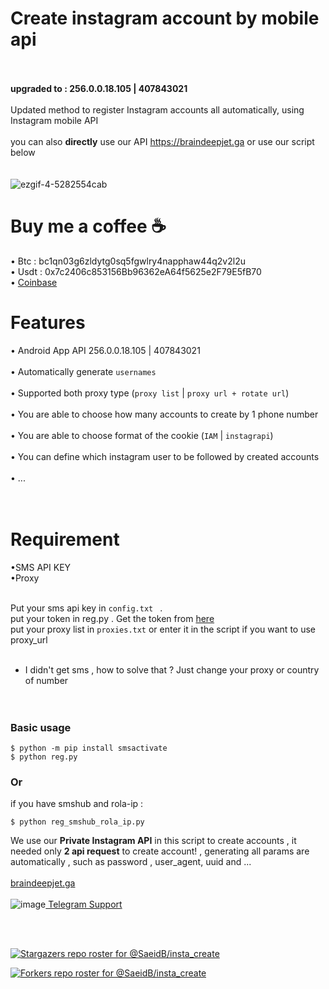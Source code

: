 # Create instagram account by mobile api
<br><br>**upgraded to :  256.0.0.18.105 | 407843021**<br><br>
Updated method to register Instagram accounts all automatically, using Instagram mobile API<br><br>
you can also **directly** use our API https://braindeepjet.ga or use our script below<br><br><br>
![ezgif-4-5282554cab](https://user-images.githubusercontent.com/41697758/222406000-affb0231-4ef8-4f04-abf3-1cf3cc403773.gif)


# Buy me a coffee :coffee:



&#x2022; Btc : bc1qn03g6zldytg0sq5fgwlry4napphaw44q2v2l2u<br>
&#x2022; Usdt : 0x7c2406c853156Bb96362eA64f5625e2F79E5fB70<br>
&#x2022; [Coinbase](https://commerce.coinbase.com/checkout/d07c978f-7981-4b14-ac83-00f069f71e3a)

# Features
&#x2022; Android App API 256.0.0.18.105 | 407843021 <br><br>
&#x2022; Automatically generate `usernames`<br><br>
&#x2022; Supported both proxy type (`proxy list` | `proxy url + rotate url`)<br><br>
&#x2022; You are able to choose how many accounts to create by 1 phone number<br><br>
&#x2022; You are able to choose format of the cookie (`IAM`  | `instagrapi`)<br><br>
&#x2022; You can define which instagram user to be followed by created accounts<br><br>
&#x2022; ...<br><br><br>


# Requirement<br>
&#x2022;SMS API KEY<br>
&#x2022;Proxy<br><br>

Put your sms api key in `config.txt ` .<br>
put your token in reg.py . Get the token from [here](https://imwhodifferent.t.me)<br>
put your proxy list in `proxies.txt` or enter it in the script if you want to use proxy_url<br><br>
- I didn't get sms , how to solve that ? Just change your proxy or country of number <br><br><br>


### Basic usage<br>
```
$ python -m pip install smsactivate
$ python reg.py
```
### Or<br>
if you have smshub and rola-ip : <br>
```
$ python reg_smshub_rola_ip.py
```

We use our **Private Instagram API** in this script to create accounts , it needed only **2 api request** to create account! , generating all params are automatically , such as password , user_agent, uuid and ...<br><br>
[braindeepjet.ga](https://braindeepjet.ga)<br><br>
![image](https://user-images.githubusercontent.com/41697758/207024631-6af6bdb1-b6bc-4597-9674-eb89a1f70e85.png)[  Telegram Support](https://imwhodifferent.t.me)

<br><br>

[![Stargazers repo roster for @SaeidB/insta_create](https://reporoster.com/stars/SaeidB/insta_create)](https://github.com/SaeidB/insta_create/stargazers)
<br>

[![Forkers repo roster for @SaeidB/insta_create](https://reporoster.com/forks/SaeidB/insta_create)](https://github.com/SaeidB/insta_create/network/members)
